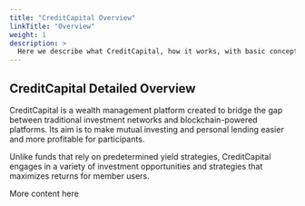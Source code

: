 ```yaml
---
title: "CreditCapital Overview"
linkTitle: "Overview"
weight: 1
description: >
  Here we describe what CreditCapital, how it works, with basic concepts from a 5000 foot perspective.
---
```

## CreditCapital Detailed Overview
CreditCapital is a wealth management platform created to bridge the gap between traditional investment networks and blockchain-powered platforms. Its aim is to make mutual investing and personal lending easier and more profitable for participants. 

Unlike funds that rely on predetermined yield strategies, CreditCapital engages in a variety of investment opportunities and strategies that maximizes returns for member users. 

More content here